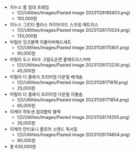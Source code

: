 - 지누스 톰 침대 프레임
	- ![](/Utilities/Images/Pasted image 20231126165803.png)
	- 150,000원
- 지누스 그린티 플러스 하이브리드 스프링 매트리스
	- ![](/Utilities/Images/Pasted image 20231126170024.png)
	- 130,000원
- 마틸라 잉크블랙 이불커버패드세트
	- ![](/Utilities/Images/Pasted image 20231126170801.png)
	- 90,000원
- 마틸라 도스 60수 고밀도순면 홑매트리스커버
	- ![](/Utilities/Images/Pasted image 20231126172230.png)
	- 45,000원
- 마틸라 더 클래식 프리미엄 다운필 베개솜
	- ![](/Utilities/Images/Pasted image 20231126171816.png)
	- 25,000원
- 마틸라 더 클래식 프리미엄 다운필 이불솜
	- ![](/Utilities/Images/Pasted image 20231126171854.png)
	- 65,000원
- 이케아 하토센 침대협탁 블랙
	- ![](/Utilities/Images/Pasted image 20231126174355.png)
	- 35,000원
- 이케아 안티포니 플로어 스탠드 독서등
	- ![](/Utilities/Images/Pasted image 20231126174604.png)
	- 90,000원
- 총 630,000원
